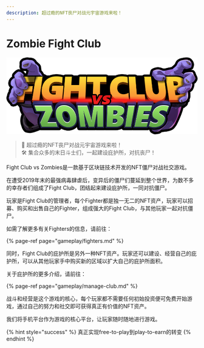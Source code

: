 ```yaml
---
description: 超过瘾的NFT丧尸对战元宇宙游戏来啦！
---
```


# Zombie Fight Club



![](.gitbook/assets/001-logo.png)

> 🧟 超过瘾的NFT丧尸对战元宇宙游戏来啦！  
> 🛠 集合众多的末日斗士们，一起建设庇护所，对抗丧尸！

Fight Club vs Zombies是一款基于区块链技术开发的NFT僵尸对战社交游戏。

在遭受2019年末的最强病毒肆虐后，变异后的僵尸们蔓延到整个世界，为数不多的幸存者们组成了Fight Club，团结起来建设庇护所，一同对抗僵尸。

玩家是Fight Club的管理者，每个Fighter都是独一无二的NFT资产，玩家可以招募、购买和出售自己的Fighter，组成强大的Fight Club，与其他玩家一起对抗僵尸。

如需了解更多有关Fighters的信息，请前往：

{% page-ref page="gameplay/fighters.md" %}

同时，Fight Club的庇护所是另外一种NFT资产。玩家还可以建设、经营自己的庇护所，可以从其他玩家手中购买新的区域以扩大自己的庇护所面积。

关于庇护所的更多介绍，请前往：

{% page-ref page="gameplay/manage-club.md" %}

战斗和经营是这个游戏的核心，每个玩家都不需要任何初始投资便可免费开始游戏，通过自己的努力和社交即可获得真正有价值的NFT资产。

我们将手机平台作为游戏的核心平台，让玩家随时随地进行游戏。

{% hint style="success" %}
真正实现free-to-play到play-to-earn的转变
{% endhint %}

